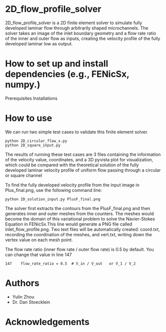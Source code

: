 # 2D_flow_profile_solver

2D_flow_profile_solver is a 2D finite element solver to simulate fully developed laminar flow through arbitrarily shaped microchannels. The solver takes an image of the inlet boundary geometry and a flow rate ratio of the inner and outer flow as inputs, creating the velocity profile of the fully developed laminar low as output. 

# How to set up and install dependencies (e.g., FENicSx, numpy.)
  Prerequisites
  Installations

# How to use 

We can run two simple test cases to validate this finite element solver. 
```
python 2D_circular_flow_x.py
python 2D_square_input.py
```
The results of running these test cases are 3 files containing the information of the velocity value, coordinates, and a 3D pyvista plot for visualization, which could be compared with the theoretical solution of the fully developed laminar velocity profile of uniform flow passing through a circular or square channel

To find the fully developed velocity profile from the input image in Plus_final.png, use the following command line:
```
python 2D_solution_input.py PlusF_final.png
```
The solver first extracts the contours from the PlusF_final.png and then generates inner and outer meshes from the counters. The meshes would become the domain of this variational problem to solve the Navier-Stokes Equation in FENicSx.This line would generate a PNG file called inlet_flow_profile.png. Two text files will be automatically created: coord.txt, recording the coordination of the meshes, and vert.txt, writing down the vertex value on each mesh point. 

The flow rate ratio (inner flow rate / outer flow rate) is 0.5 by default. You can change that value in line 147
```
147    flow_rate_ratio = 0.5  # V_in / V_out   or V_1 / V_2
```



# Authors
* Yulin Zhou
* Dr. Dan Stoecklein

# Acknowledgements

